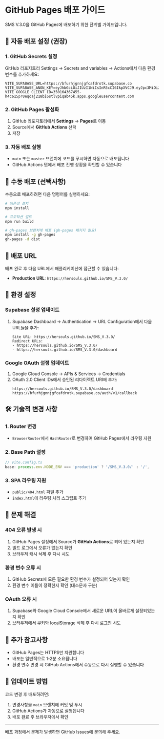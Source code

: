 # GitHub Pages 배포 가이드

SMS V.3.0을 GitHub Pages에 배포하기 위한 단계별 가이드입니다.

## 🚀 자동 배포 설정 (권장)

### 1. GitHub Secrets 설정

GitHub 리포지토리 Settings → Secrets and variables → Actions에서 다음 환경 변수를 추가하세요:

```
VITE_SUPABASE_URL=https://bfurhjgnnjgfcafdrotk.supabase.co
VITE_SUPABASE_ANON_KEY=eyJhbGciOiJIUzI1NiIsInR5cCI6IkpXVCJ9.eyJpc3MiOiJzdXBhYmFzZSIsInJlZiI6ImJmdXJoamdubmpnZmNhZmRyb3RrIiwicm9sZSI6ImFub24iLCJpYXQiOjE3NTM2MDQ4NTIsImV4cCI6MjA2OTE4MDg1Mn0.mxP7V92XRdY8e_7r9GR3B04blukhVf1vu_teRguv20U
VITE_GOOGLE_CLIENT_ID=350164367455-h4c615pr0eqoaj218bi6stlvpiqab45k.apps.googleusercontent.com
```

### 2. GitHub Pages 활성화

1. GitHub 리포지토리에서 **Settings** → **Pages**로 이동
2. Source에서 **GitHub Actions** 선택
3. 저장

### 3. 자동 배포 실행

- `main` 또는 `master` 브랜치에 코드를 푸시하면 자동으로 배포됩니다
- GitHub Actions 탭에서 배포 진행 상황을 확인할 수 있습니다

## 🔧 수동 배포 (선택사항)

수동으로 배포하려면 다음 명령어를 실행하세요:

```bash
# 의존성 설치
npm install

# 프로덕션 빌드
npm run build

# gh-pages 브랜치에 배포 (gh-pages 패키지 필요)
npm install -g gh-pages
gh-pages -d dist
```

## 📍 배포 URL

배포 완료 후 다음 URL에서 애플리케이션에 접근할 수 있습니다:

- **Production URL**: `https://hersouls.github.io/SMS_V.3.0/`

## 🔐 환경 설정

### Supabase 설정 업데이트

1. Supabase Dashboard → Authentication → URL Configuration에서 다음 URL들을 추가:
   ```
   Site URL: https://hersouls.github.io/SMS_V.3.0/
   Redirect URLs:
   - https://hersouls.github.io/SMS_V.3.0/
   - https://hersouls.github.io/SMS_V.3.0/dashboard
   ```

### Google OAuth 설정 업데이트

1. Google Cloud Console → APIs & Services → Credentials
2. OAuth 2.0 Client IDs에서 승인된 리다이렉트 URI에 추가:
   ```
   https://hersouls.github.io/SMS_V.3.0/dashboard
   https://bfurhjgnnjgfcafdrotk.supabase.co/auth/v1/callback
   ```

## 🛠️ 기술적 변경 사항

### 1. Router 변경
- `BrowserRouter`에서 `HashRouter`로 변경하여 GitHub Pages에서 라우팅 지원

### 2. Base Path 설정
```typescript
// vite.config.ts
base: process.env.NODE_ENV === 'production' ? '/SMS_V.3.0/' : '/',
```

### 3. SPA 라우팅 지원
- `public/404.html` 파일 추가
- `index.html`에 라우팅 처리 스크립트 추가

## 🚨 문제 해결

### 404 오류 발생 시
1. GitHub Pages 설정에서 Source가 **GitHub Actions**로 되어 있는지 확인
2. 빌드 로그에서 오류가 없는지 확인
3. 브라우저 캐시 삭제 후 다시 시도

### 환경 변수 오류 시
1. GitHub Secrets에 모든 필요한 환경 변수가 설정되어 있는지 확인
2. 환경 변수 이름이 정확한지 확인 (대소문자 구분)

### OAuth 오류 시
1. Supabase와 Google Cloud Console에서 새로운 URL이 올바르게 설정되었는지 확인
2. 브라우저에서 쿠키와 localStorage 삭제 후 다시 로그인 시도

## 📝 추가 참고사항

- GitHub Pages는 HTTPS만 지원합니다
- 배포는 일반적으로 1-2분 소요됩니다
- 환경 변수 변경 시 GitHub Actions에서 수동으로 다시 실행할 수 있습니다

## 🔄 업데이트 방법

코드 변경 후 배포하려면:

1. 변경사항을 `main` 브랜치에 커밋 및 푸시
2. GitHub Actions가 자동으로 실행됩니다
3. 배포 완료 후 브라우저에서 확인

---

배포 과정에서 문제가 발생하면 GitHub Issues에 문의해 주세요.